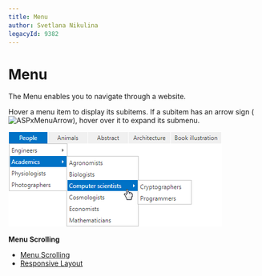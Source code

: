 ```yaml
---
title: Menu
author: Svetlana Nikulina
legacyId: 9382
---
```

# Menu
The Menu enables you to navigate through a website.

Hover a menu item to display its subitems. If a subitem has an arrow sign (![ASPxMenuArrow](../images/img13320.png)), hover over it to expand its submenu.

![ASPxMenu](../images/img13319.png)

**Menu Scrolling**
* [Menu Scrolling](menu/menu-scrolling.md)
* [Responsive Layout](menu/responsive-layout.md)
